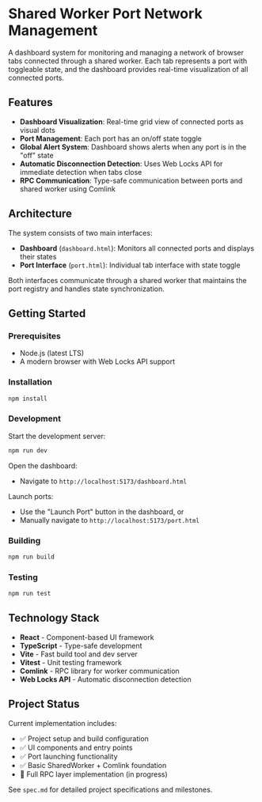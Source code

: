 # Shared Worker Port Network Management

A dashboard system for monitoring and managing a network of browser tabs connected through a shared worker. Each tab represents a port with toggleable state, and the dashboard provides real-time visualization of all connected ports.

## Features

- **Dashboard Visualization**: Real-time grid view of connected ports as visual dots
- **Port Management**: Each port has an on/off state toggle
- **Global Alert System**: Dashboard shows alerts when any port is in the "off" state
- **Automatic Disconnection Detection**: Uses Web Locks API for immediate detection when tabs close
- **RPC Communication**: Type-safe communication between ports and shared worker using Comlink

## Architecture

The system consists of two main interfaces:

- **Dashboard** (`dashboard.html`): Monitors all connected ports and displays their states
- **Port Interface** (`port.html`): Individual tab interface with state toggle

Both interfaces communicate through a shared worker that maintains the port registry and handles state synchronization.

## Getting Started

### Prerequisites

- Node.js (latest LTS)
- A modern browser with Web Locks API support

### Installation

```bash
npm install
```

### Development

Start the development server:

```bash
npm run dev
```

Open the dashboard:

- Navigate to `http://localhost:5173/dashboard.html`

Launch ports:

- Use the "Launch Port" button in the dashboard, or
- Manually navigate to `http://localhost:5173/port.html`

### Building

```bash
npm run build
```

### Testing

```bash
npm run test
```

## Technology Stack

- **React** - Component-based UI framework
- **TypeScript** - Type-safe development
- **Vite** - Fast build tool and dev server
- **Vitest** - Unit testing framework
- **Comlink** - RPC library for worker communication
- **Web Locks API** - Automatic disconnection detection

## Project Status

Current implementation includes:

- ✅ Project setup and build configuration
- ✅ UI components and entry points
- ✅ Port launching functionality
- ✅ Basic SharedWorker + Comlink foundation
- 🚧 Full RPC layer implementation (in progress)

See `spec.md` for detailed project specifications and milestones.
